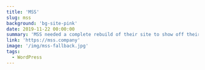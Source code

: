```yaml
---
title: 'MSS'
slug: mss
background: 'bg-site-pink'
date: 2019-11-22 00:00:00
summary: 'MSS needed a complete rebuild of their site to show off their products. Built using WordPress and Tailwind.'
link: 'https://mss.company'
image: '/img/mss-fallback.jpg'
tags:
  - WordPress
---
```

